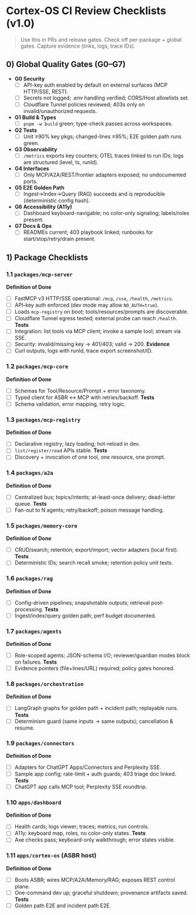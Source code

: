 # Cortex-OS CI Review Checklists (v1.0)

> Use this in PRs and release gates. Check off per-package + global gates. Capture evidence (links, logs, trace IDs).

## 0) Global Quality Gates (G0–G7)

- **G0 Security**
  - [ ] API-key auth enabled by default on external surfaces (MCP HTTP/SSE, REST).
  - [ ] Secrets not logged; .env handling verified; CORS/Host allowlists set.
  - [ ] Cloudflare Tunnel policies reviewed; 403s only on invalid/unauthorized requests.
- **G1 Build & Types**
  - [ ] `pnpm -w build` green; type-check passes across workspaces.
- **G2 Tests**
  - [ ] Unit ≥90% key pkgs; changed-lines ≥95%; E2E golden path runs green.
- **G3 Observability**
  - [ ] `/metrics` exports key counters; OTEL traces linked to run IDs; logs are structured (level, ts, runId).
- **G4 Interfaces**
  - [ ] Only MCP/A2A/REST/frontier adapters exposed; no undocumented ports.
- **G5 E2E Golden Path**
  - [ ] Ingest→Index→Query (RAG) succeeds and is reproducible (deterministic config hash).
- **G6 Accessibility (A11y)**
  - [ ] Dashboard keyboard-navigable; no color-only signaling; labels/roles present.
- **G7 Docs & Ops**
  - [ ] READMEs current; 403 playbook linked; runbooks for start/stop/retry/drain present.

## 1) Package Checklists

### 1.1 `packages/mcp-server`
**Definition of Done**
- [ ] FastMCP v3 HTTP/SSE operational: `/mcp`, `/sse`, `/health`, `/metrics`.
- [ ] API-key auth enforced (dev mode may allow `NO_AUTH=true`).
- [ ] Loads `mcp-registry` on boot; tools/resources/prompts are discoverable.
- [ ] Cloudflare Tunnel egress tested; external probe can reach `/health`.
**Tests**
- [ ] Integration: list tools via MCP client; invoke a sample tool; stream via SSE.
- [ ] Security: invalid/missing key → 401/403; valid → 200.
**Evidence**
- [ ] Curl outputs, logs with runId, trace export screenshot/ID.

### 1.2 `packages/mcp-core`
**Definition of Done**
- [ ] Schemas for Tool/Resource/Prompt + error taxonomy.
- [ ] Typed client for ASBR ↔ MCP with retries/backoff.
**Tests**
- [ ] Schema validation, error mapping, retry logic.

### 1.3 `packages/mcp-registry`
**Definition of Done**
- [ ] Declarative registry; lazy loading; hot-reload in dev.
- [ ] `list/register/read` APIs stable.
**Tests**
- [ ] Discovery + invocation of one tool, one resource, one prompt.

### 1.4 `packages/a2a`
**Definition of Done**
- [ ] Centralized bus; topics/intents; at-least-once delivery; dead-letter queue.
**Tests**
- [ ] Fan-out to N agents; retry/backoff; poison message handling.

### 1.5 `packages/memory-core`
**Definition of Done**
- [ ] CRUD/search; retention; export/import; vector adapters (local first).
**Tests**
- [ ] Deterministic IDs; search recall smoke; retention policy unit tests.

### 1.6 `packages/rag`
**Definition of Done**
- [ ] Config-driven pipelines; snapshotable outputs; retrieval post-processing.
**Tests**
- [ ] Ingest/index/query golden path; perf budget documented.

### 1.7 `packages/agents`
**Definition of Done**
- [ ] Role-scoped agents; JSON-schema I/O; reviewer/guardian modes block on failures.
**Tests**
- [ ] Evidence pointers (file+lines/URL) required; policy gates honored.

### 1.8 `packages/orchestration`
**Definition of Done**
- [ ] LangGraph graphs for golden path + incident path; replayable runs.
**Tests**
- [ ] Determinism guard (same inputs → same outputs); cancellation & resume.

### 1.9 `packages/connectors`
**Definition of Done**
- [ ] Adapters for ChatGPT Apps/Connectors and Perplexity SSE.
- [ ] Sample app config; rate-limit + auth guards; 403 triage doc linked.
**Tests**
- [ ] ChatGPT app calls MCP tool; Perplexity SSE roundtrip.

### 1.10 `apps/dashboard`
**Definition of Done**
- [ ] Health cards; logs viewer; traces; metrics; run controls.
- [ ] A11y: keyboard map, roles, no color-only states.
**Tests**
- [ ] Axe checks pass; keyboard-only walkthrough; error states visible.

### 1.11 `apps/cortex-os` (ASBR host)
**Definition of Done**
- [ ] Boots ASBR; wires MCP/A2A/Memory/RAG; exposes REST control plane.
- [ ] One-command dev up; graceful shutdown; provenance artifacts saved.
**Tests**
- [ ] Golden path E2E and incident path E2E.
